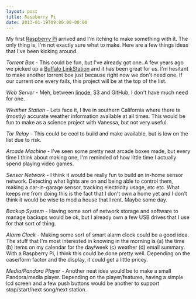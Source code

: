 ```yaml
---
layout: post
title: Raspberry Pi
date: 2013-01-19T09:00:00-00:00
---
```


My first [Raspberry Pi](http://www.raspberrypi.org/) arrived and I'm itching to make something with it. The only thing is, I'm not exactly sure what to make. Here are a few things ideas that I've been kicking around.

*Torrent Box* - This could be fun, but I've already got one. A few years ago we picked up a [Buffalo LinkStation](http://www.amazon.com/gp/product/B0042TW3J6/ref=as_li_ss_tl?ie=UTF8&tag=socklabs-20&linkCode=as2&camp=1789&creative=390957&creativeASIN=B0042TW3J6) and it has been great for us. I'm hesitant to make another torrent box just because right now we don't need one. If our current one every fails, this project will be at the top of the list.

*Web Server* - Meh, between [linode](http://www.linode.com/?r=9d59273a4dd47bafd01ba615b69c90c49996b9a6), S3 and GitHub, I don't have much need for one.

*Weather Station* - Lets face it, I live in southern California where there is (mostly) accurate weather information available at all times. This would be fun to make as a science project with Vanessa, but not very useful.

*Tor Relay* - This could be cool to build and make available, but is low on the list due to risk.

*Arcade Machine* - I've seen some pretty neat arcade boxes made, but every time I think about making one, I'm reminded of how little time I actually spend playing video games.

*Sensor Network* - I think it would be really fun to build an in-home sensor network. Detecting what lights are on and being able to control them, making a car-in-garage sensor, tracking electricity usage, etc etc. What keeps me from doing this is the fact that I don't own a home yet and I don't think it would be wise to mod a house that I rent. Maybe some day.

*Backup System* - Having some sort of network storage and software to manage backups would be ok, but I already own a few USB drives that I use for that sort of thing.

*Alarm Clock* - Making some sort of smart alarm clock could be a good idea. The stuff that I'm most interested in knowing in the morning is (a) the time (b) items on my calendar for the day/week (c) weather (d) email summary. With a Raspberry Pi, I think this could be done pretty well. Depending on the case/form factor and the display, it could get a little pricey.

*Media/Pandora Player* - Another neat idea would be to make a small Pandora/media player. Depending on the player/features, having a simple lcd screen and a few push buttons would be another to support stop/start/next song/next station.
